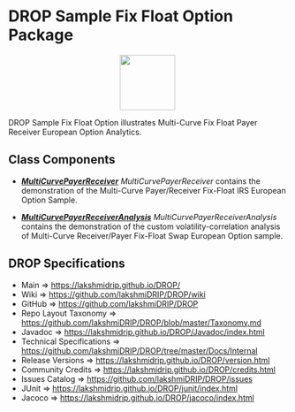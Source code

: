 # DROP Sample Fix Float Option Package

<p align="center"><img src="https://github.com/lakshmiDRIP/DROP/blob/master/DRIP_Logo.gif?raw=true" width="100"></p>

DROP Sample Fix Float Option illustrates Multi-Curve Fix Float Payer Receiver European Option Analytics.


## Class Components

 * [***MultiCurvePayerReceiver***](https://github.com/lakshmiDRIP/DROP/tree/master/src/main/java/org/drip/sample/fixfloatoption/MultiCurvePayerReceiver.java)
 <i>MultiCurvePayerReceiver</i> contains the demonstration of the Multi-Curve Payer/Receiver Fix-Float IRS
 European Option Sample.

 * [***MultiCurvePayerReceiverAnalysis***](https://github.com/lakshmiDRIP/DROP/tree/master/src/main/java/org/drip/sample/fixfloatoption/MultiCurvePayerReceiverAnalysis.java)
 <i>MultiCurvePayerReceiverAnalysis</i> contains the demonstration of the custom volatility-correlation
 analysis of Multi-Curve Receiver/Payer Fix-Float Swap European Option sample.


## DROP Specifications

 * Main                     => https://lakshmidrip.github.io/DROP/
 * Wiki                     => https://github.com/lakshmiDRIP/DROP/wiki
 * GitHub                   => https://github.com/lakshmiDRIP/DROP
 * Repo Layout Taxonomy     => https://github.com/lakshmiDRIP/DROP/blob/master/Taxonomy.md
 * Javadoc                  => https://lakshmidrip.github.io/DROP/Javadoc/index.html
 * Technical Specifications => https://github.com/lakshmiDRIP/DROP/tree/master/Docs/Internal
 * Release Versions         => https://lakshmidrip.github.io/DROP/version.html
 * Community Credits        => https://lakshmidrip.github.io/DROP/credits.html
 * Issues Catalog           => https://github.com/lakshmiDRIP/DROP/issues
 * JUnit                    => https://lakshmidrip.github.io/DROP/junit/index.html
 * Jacoco                   => https://lakshmidrip.github.io/DROP/jacoco/index.html
